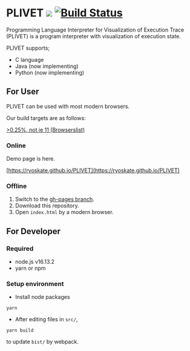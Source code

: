 # PLIVET <a href="http://doge.mit-license.org"><img src="http://img.shields.io/:license-mit-blue.svg"></a> [![Build Status](https://secure.travis-ci.org/RYOSKATE/PLIVET.svg?branch=master)](http://travis-ci.org/RYOSKATE/PLIVET)

Programming Language Interpreter for Visualization of Execution Trace (PLIVET) is a program interpreter with visualization of execution state.

PLIVET supports;

- C language
- Java (now implementing)
- Python (now implementing)

## For User

PLIVET can be used with most modern browsers.

Our build targets are as follows:

[>0.25%, not ie 11 (Browserslist)](http://browserl.ist/?q=%3E0.25%25%2C+not+ie+11)

### Online

Demo page is here.

[https://ryoskate.github.io/PLIVET](https://ryoskate.github.io/PLIVET)

### Offline

1. Switch to the [gh-pages branch](https://github.com/RYOSKATE/PLIVET/tree/gh-pages).
1. Download this repository.
1. Open `index.html` by a modern browser.

## For Developer

### Required

- node.js v16.13.2
- yarn or npm

### Setup environment

- Install node packages

```
yarn
```

- After editing files in `src/`,

```
yarn build
```

to update `bist/` by webpack.
